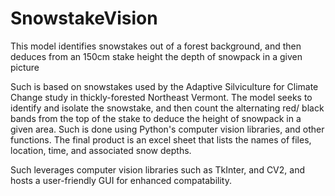 # SnowstakeVision
This model identifies snowstakes out of a forest background, and then deduces from an 150cm stake height the depth of snowpack in a given picture

Such is based on snowstakes used by the Adaptive Silviculture for Climate Change study in thickly-forested Northeast Vermont. The model seeks to identify and isolate the snowstake, and then count the alternating red/ black bands from the top of the stake to deduce the height of snowpack in a given area. Such is done using Python's computer vision libraries, and other functions. The final product is an excel sheet that lists the names of files, location, time, and associated snow depths.

Such leverages computer vision libraries such as TkInter, and CV2, and hosts a user-friendly GUI for enhanced compatability.


